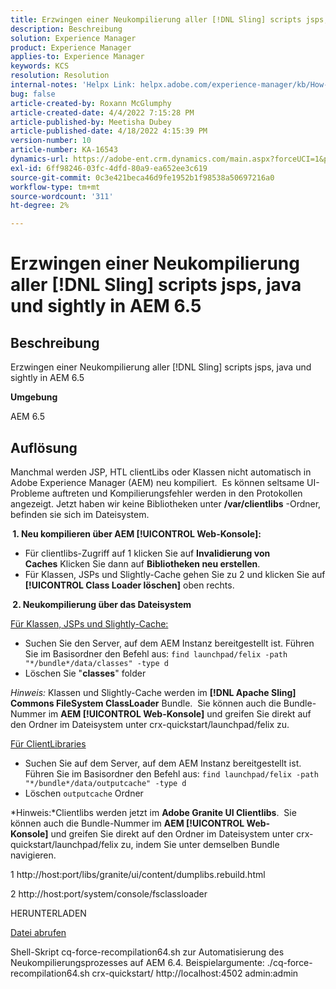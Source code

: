```yaml
---
title: Erzwingen einer Neukompilierung aller [!DNL Sling] scripts jsps, java und sightly in AEM 6.5
description: Beschreibung
solution: Experience Manager
product: Experience Manager
applies-to: Experience Manager
keywords: KCS
resolution: Resolution
internal-notes: 'Helpx Link: helpx.adobe.com/experience-manager/kb/How-to-force-a-recompilation-of-all-Sling-scripts-jsps-java-sightly-on-AEM-6-4.html'
bug: false
article-created-by: Roxann McGlumphy
article-created-date: 4/4/2022 7:15:28 PM
article-published-by: Meetisha Dubey
article-published-date: 4/18/2022 4:15:39 PM
version-number: 10
article-number: KA-16543
dynamics-url: https://adobe-ent.crm.dynamics.com/main.aspx?forceUCI=1&pagetype=entityrecord&etn=knowledgearticle&id=954b3a93-4bb4-ec11-983f-000d3a5d0bca
exl-id: 6ff98246-03fc-4dfd-80a9-ea652ee3c619
source-git-commit: 0c3e421beca46d9fe1952b1f98538a50697216a0
workflow-type: tm+mt
source-wordcount: '311'
ht-degree: 2%

---
```


# Erzwingen einer Neukompilierung aller [!DNL Sling] scripts jsps, java und sightly in AEM 6.5

## Beschreibung


Erzwingen einer Neukompilierung aller [!DNL Sling] scripts jsps, java und sightly in AEM 6.5

<b>Umgebung</b>

AEM 6.5


## Auflösung


Manchmal werden JSP, HTL clientLibs oder Klassen nicht automatisch in Adobe Experience Manager (AEM) neu kompiliert.  Es können seltsame UI-Probleme auftreten und Kompilierungsfehler werden in den Protokollen angezeigt. Jetzt haben wir keine Bibliotheken unter <b>/var/clientlibs</b> -Ordner, befinden sie sich im Dateisystem.

<b> 1. Neu kompilieren über AEM [!UICONTROL Web-Konsole]:</b>

- Für clientlibs-Zugriff auf 1 klicken Sie auf <b>Invalidierung von Caches</b> Klicken Sie dann auf <b>Bibliotheken neu erstellen</b>.
- Für Klassen, JSPs und Slightly-Cache gehen Sie zu 2 und klicken Sie auf <b>[!UICONTROL Class Loader löschen]</b> oben rechts.


<b> 2. Neukompilierung über das Dateisystem</b>

<u>Für Klassen, JSPs und Slightly-Cache:</u>

- Suchen Sie den Server, auf dem AEM Instanz bereitgestellt ist. Führen Sie im Basisordner den Befehl aus: `find launchpad/felix -path "*/bundle*/data/classes" -type d`
- Löschen Sie &quot;<b>classes</b>&quot; folder


*Hinweis:* Klassen und Slightly-Cache werden im <b>[!DNL Apache Sling] Commons FileSystem ClassLoader</b> Bundle.  Sie können auch die Bundle-Nummer im <b>AEM [!UICONTROL Web-Konsole]</b> und greifen Sie direkt auf den Ordner im Dateisystem unter crx-quickstart/launchpad/felix zu.



<u>Für ClientLibraries</u>

- Suchen Sie auf dem Server, auf dem AEM Instanz bereitgestellt ist. Führen Sie im Basisordner den Befehl aus: `find launchpad/felix -path "*/bundle*/data/outputcache" -type d `
- Löschen `outputcache` Ordner


*Hinweis:*Clientlibs werden jetzt im <b>Adobe Granite UI Clientlibs</b>.  Sie können auch die Bundle-Nummer im <b>AEM [!UICONTROL Web-Konsole]</b> und greifen Sie direkt auf den Ordner im Dateisystem unter crx-quickstart/launchpad/felix zu, indem Sie unter demselben Bundle navigieren.



1 http://host:port/libs/granite/ui/content/dumplibs.rebuild.html

2 http://host:port/system/console/fsclassloader





HERUNTERLADEN

[Datei abrufen](https://helpx.adobe.com/content/dam/help/en/experience-manager/kb/How-to-force-a-recompilation-of-all-Sling-scripts-jsps-java-sightly-on-AEM-6-4/_jcr_content/main-pars/download_section/download-1/cq-force-recompilation64.zip "cq-force-recompilation64.zip")

Shell-Skript cq-force-recompilation64.sh zur Automatisierung des Neukompilierungsprozesses auf AEM 6.4. Beispielargumente: ./cq-force-recompilation64.sh crx-quickstart/ http://localhost:4502 admin:admin

